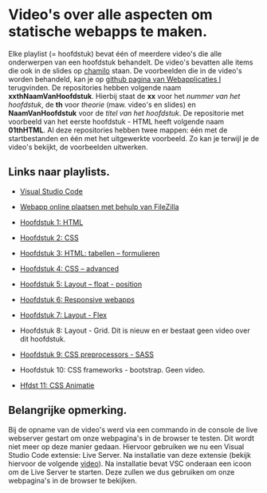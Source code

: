 # Video's over alle aspecten om statische webapps te maken. 
Elke playlist (= hoofdstuk) bevat één of meerdere video's die alle onderwerpen van een hoofdstuk behandelt.
De video's bevatten alle items die ook in de slides op [chamilo](https://chamilo.hogent.be/index.php?go=CourseViewer&application=Chamilo%5CApplication%5CWeblcms&course=33244&tool=Document) staan.
De voorbeelden die in de video's worden behandeld, kan je op [github pagina van Webapplicaties I](https://github.com/WEBAPPLICATIES1/) terugvinden. De repositories hebben volgende naam **xxthNaamVanHoofdstuk**. Hierbij staat de **xx** voor het *nummer van het hoofdstuk*, de **th** voor *theorie* (maw. video's en slides) en **NaamVanHoofdstuk** voor de *titel van het hoofdstuk*. De repositorie met voorbeeld van het eerste hoofdstuk - HTML heeft volgende naam **01thHTML**. Al deze repositories hebben twee mappen: één met de startbestanden en één met het uitgewerkte voorbeeld. Zo kan je terwijl je de video's bekijkt, de voorbeelden uitwerken.

## Links naar playlists.
- [Visual Studio Code](https://www.youtube.com/watch?v=ncqPoMGhux4&list=PLgKzo3JzWykNDcpJ8XX73w7WTQ_iiB_nD)

- [Webapp online plaatsen met behulp van FileZilla](https://www.youtube.com/watch?v=ejtnqiFVj0Y&list=PLgKzo3JzWykOkBYJT3IqkLKvhq9f8c_DG) 

- [Hoofdstuk 1: HTML](https://www.youtube.com/watch?v=1BeQCWVrKww&list=PLgKzo3JzWykOMX6YNbapGKQm_Iscgzyso) 

- [Hoofdstuk 2: CSS](https://www.youtube.com/watch?v=-BilwRbLsKI&list=PLgKzo3JzWykOFU5CmTFSSoAld6BV9CCuj)

- [Hoofdstuk 3: HTML: tabellen – formulieren](https://www.youtube.com/watch?v=zTD_39HH2eI&list=PLgKzo3JzWykOKNntu4V-5ER-rrayR0hOn) 

- [Hoofdstuk 4: CSS – advanced](https://www.youtube.com/watch?v=PqGuaD-w3LQ&list=PLgKzo3JzWykPY_MXYZ9YLbIgqt2A1U_bM) 

- [Hoofdstuk 5: Layout – float - position](https://www.youtube.com/watch?v=mY2rGhjAa4k&list=PLgKzo3JzWykPnEJlz0lvp57ki2Y-kUT_H) 

- [Hoofdstuk 6: Responsive webapps](https://www.youtube.com/watch?v=XnMkDDkT8Nk&list=PLgKzo3JzWykOLMgCZyQP47m56D5anBHC5) 

- [Hoofdstuk 7: Layout - Flex](https://www.youtube.com/watch?v=IUQPCcHZOaA&list=PLgKzo3JzWykOo2esRPYa3mWyvVXMJP1RE) 

- Hoofdstuk 8: Layout - Grid. Dit is nieuw en er bestaat geen video over dit hoofdstuk.

- [Hoofdstuk 9: CSS preprocessors - SASS](https://www.youtube.com/watch?v=DFwIXXz2eoM&list=PLgKzo3JzWykNvw87Ie4L7QFkP0jChkC7D) 

- Hoofdstuk 10: CSS frameworks - bootstrap. Geen video.

- [Hfdst 11: CSS Animatie](https://www.youtube.com/watch?v=QKv9y_0jOgM&list=PLgKzo3JzWykMdJ40PsiCJxQhrk32nIg0E) 

## Belangrijke opmerking.
Bij de opname van de video's werd via een commando in de console de live webserver gestart om onze webpagina's in de browser te testen.
Dit wordt niet meer op deze manier gedaan. Hiervoor gebruiken we nu een Visual Studio Code extensie: Live Server. Na installatie van deze extensie (bekijk hiervoor de volgende [video](https://www.youtube.com/watch?v=S1JQsZF2g2Q&list=PLgKzo3JzWykNDcpJ8XX73w7WTQ_iiB_nD&index=4&t=10s)). Na installatie bevat VSC onderaan een icoon om de Live Server te starten. Deze zullen we dus gebruiken om onze webpagina's in de browser te bekijken.
